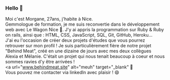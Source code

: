 ### Hello 👋

<!--
**chepmo/chepmo** is a ✨ _special_ ✨ repository because its `README.md` (this file) appears on your GitHub profile.
-->

Moi c'est Morgane, 27ans, j'habite à Nice. <br> Gemmologue de formation, je me suis reconvertie dans le développement web avec Le Wagon Nice 🚀.
J'y ai appris la programmation sur Ruby & Ruby on rails, ainsi que : HTML, CSS, JavaScript, SQL, Git, GitHub, Heroku... <br>
J'ai eu l'occasion de créer deux projets d'études que vous pourrez retrouver sur mon profil ! 
Je suis particulièrement fière de notre projet "Behind Meat", créé en une dizaine de jours avec mes deux collègues Alexia et Mélanie. C'était un projet qui nous tenait beaucoup à coeur et nous sommes ravies d'y être arrivées ! <br>
<a url="www.behindmeat.site" alt="meuh" target="_blank" 🐄 </a> <br>
Vous pouvez me contacter via linkedIn avec plaisir ! 😄
